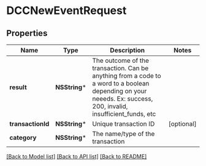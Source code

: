 # DCCNewEventRequest

## Properties
Name | Type | Description | Notes
------------ | ------------- | ------------- | -------------
**result** | **NSString*** | The outcome of the transaction. Can be anything from a code to a word to a boolean depending on your neeeds. Ex: success, 200, invalid, insufficient_funds, etc | 
**transactionId** | **NSString*** | Unique transaction ID | [optional] 
**category** | **NSString*** | The name/type of the transaction | 

[[Back to Model list]](../README.md#documentation-for-models) [[Back to API list]](../README.md#documentation-for-api-endpoints) [[Back to README]](../README.md)


